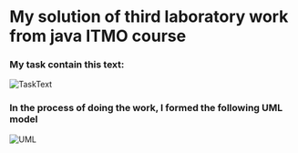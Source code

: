 # My solution of third laboratory work from java ITMO course 

### My task contain this text:
![TaskText](https://github.com/ripidipi/third-laba-of-Java-ITMO-course/TaskText.png)


### In the process of doing the work, I formed the following UML model
![UML](https://github.com/ripidipi/third-laba-of-Java-ITMO-course/Diagram.png)